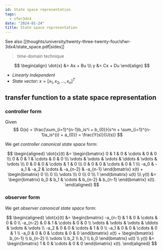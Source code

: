 ```yaml
---
id: State space representation
tags:
  - sfwr3dx4
date: "2024-01-24"
title: State space representation
---
```


See also [[thoughts/university/twenty-three-twenty-four/sfwr-3dx4/state_space.pdf|sides]]

> time-domain technique

$$
\begin{align}
\dot{x} &= Ax + Bu \\\
y &= Cx + Du
\end{align}
$$

- _Linearly independent_
- _State vector_: $x = [x_{1},x_{2},\ldots, x_{n}]^{T}$

## transfer function to a state space representation

### controller form

Given
$$
G(s) = \frac{\sum_{i=1}^{n-1}b_is^i + b_{0}}{s^n + \sum_{i=1}^{n-1}a_is^{i} + a_{0}} = \frac{Y(s)}{U(s)}
$$

We get _controller canonical state space_ form:

$$
\begin{aligned}
\dot{x}(t) &= \begin{bmatrix}
0 & 1 & 0 & \cdots & 0 & 0 \\\
0 & 0 & 1 & \cdots & 0 & 0 \\\
\vdots & \vdots & \vdots & \ddots & \vdots & \vdots \\\
0 & 0 & 0 & \cdots & 1 & 0 \\\
0 & 0 & 0 & \cdots & 0 & 1 \\\
-a_0 & -a_1 & -a_2 & \cdots & -a_{n-2} & -a_{n-1}
\end{bmatrix} x(t) + \begin{bmatrix}
0 \\\
0 \\\
\vdots \\\
0 \\\
0 \\\
1
\end{bmatrix} u(t) \\\
y(t) &= \begin{bmatrix}
b_0 & b_1 & \cdots & b_{n-2} & b_{n-1}
\end{bmatrix} x(t).
\end{aligned}
$$

### observer form

We get _observer canonical state space_ form:

$$
\begin{aligned} \dot{x}(t) &= \begin{bmatrix} -a_{n-1} & 1 & 0 & \cdots & 0 & 0 \\ -a_{n-2} & 0 & 1 & \cdots & 0 & 0 \\ \vdots & \vdots & \vdots & \ddots & \vdots & \vdots \\ -a_2 & 0 & 0 & \cdots & 1 & 0 \\ -a_1 & 0 & 0 & \cdots & 0 & 1 \\ -a_0 & 0 & 0 & \cdots & 0 & 0 \end{bmatrix} x(t) + \begin{bmatrix} b_{n-1} \\ b_{n-2} \\ \vdots \\ b_2 \\ b_1 \\ b_0 \end{bmatrix} u(t) \\ y(t) &= \begin{bmatrix} 1 & 0 & \cdots & 0 & 0 \end{bmatrix} x(t). \end{aligned}
$$